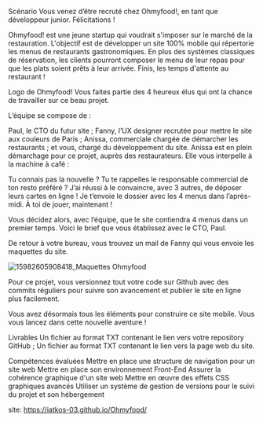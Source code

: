 Scénario
Vous venez d’être recruté chez Ohmyfood!, en tant que développeur junior. Félicitations !

Ohmyfood! est une jeune startup qui voudrait s'imposer sur le marché de la restauration. L'objectif est de développer un site 100% mobile qui répertorie les menus de restaurants gastronomiques. En plus des systèmes classiques de réservation, les clients pourront composer le menu de leur repas pour que les plats soient prêts à leur arrivée. Finis, les temps d'attente au restaurant !




Logo de Ohmyfood!
Vous faites partie des 4 heureux élus qui ont la chance de travailler sur ce beau projet.

L’équipe se compose de :

Paul, le CTO du futur site ;
Fanny, l’UX designer recrutée pour mettre le site aux couleurs de Paris ;
Anissa, commerciale chargée de démarcher les restaurants ;
et vous, chargé du développement du site.
Anissa est en plein démarchage pour ce projet, auprès des restaurateurs. Elle vous interpelle à la machine à café :

Tu connais pas la nouvelle ? Tu te rappelles le responsable commercial de ton resto préféré ? J’ai réussi à le convaincre, avec 3 autres, de déposer leurs cartes en ligne ! Je t’envoie le dossier avec les 4 menus dans l’après-midi. À toi de jouer, maintenant !

Vous décidez alors, avec l’équipe, que le site contiendra 4 menus dans un premier temps. Voici le brief que vous établissez avec le CTO, Paul.

De retour à votre bureau, vous trouvez un mail de Fanny qui vous envoie les maquettes du site.

![15982605908418_Maquettes Ohmyfood](https://user-images.githubusercontent.com/105349434/178819573-5b69a902-d0b5-4cc4-8e0d-81b7412a473b.jpeg)

 

Pour ce projet, vous versionnez tout votre code sur Github avec des commits réguliers pour suivre son avancement et publier le site en ligne plus facilement.

Vous avez désormais tous les éléments pour construire ce site mobile. Vous vous lancez dans cette nouvelle aventure !

Livrables
Un fichier au format TXT contenant le lien vers votre repository GitHub ;
Un fichier au format TXT contenant le lien vers la page web du site.

Compétences évaluées
Mettre en place une structure de navigation pour un site web
Mettre en place son environnement Front-End
Assurer la cohérence graphique d'un site web
Mettre en œuvre des effets CSS graphiques avancés
Utiliser un système de gestion de versions pour le suivi du projet et son hébergement

site: https://iatkos-03.github.io/Ohmyfood/
